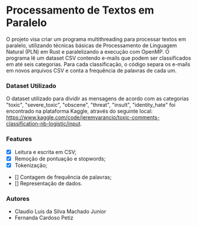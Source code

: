#  Processamento de Textos em Paralelo

O projeto visa criar um programa multithreading para processar textos em paralelo, utilizando técnicas básicas de Processamento de Linguagem Natural (PLN) em Rust e paralelizando a execução com OpenMP. O programa lê um dataset CSV contendo e-mails que podem ser classificados em até seis categorias. Para cada classificação, o código separa os e-mails em novos arquivos CSV e conta a frequência de palavras de cada um. 

 ### Dataset Utilizado

 O dataset utilizado para dividir as mensagens de acordo com as categorias "toxic", "severe_toxic", "obscene", "threat", "insult", "identity_hate" foi encontrado na plataforma Kaggle, através do seguinte local: https://www.kaggle.com/code/jeremyarancio/toxic-comments-classification-nb-logistic/input.

 ### Features

- [x] Leitura e escrita em CSV;
- [x] Remoção de pontuação e stopwords;
- [x] Tokenização;
- [] Contagem de frequência de palavras;
- [] Representação de dados.

 ### Autores

 - Claudio Luis da Silva Machado Junior
 - Fernanda Cardoso Petiz